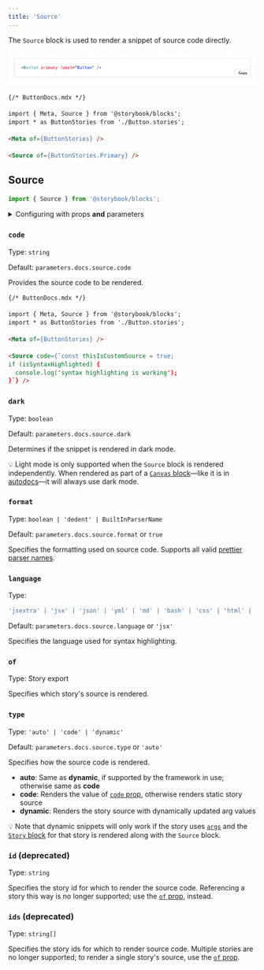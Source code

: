 ```yaml
---
title: 'Source'
---
```


The `Source` block is used to render a snippet of source code directly.

![Screenshot of Source block](./doc-block-source.png)

<!-- prettier-ignore-start -->
```md
{/* ButtonDocs.mdx */}

import { Meta, Source } from '@storybook/blocks';
import * as ButtonStories from './Button.stories';

<Meta of={ButtonStories} />

<Source of={ButtonStories.Primary} />
```
<!-- prettier-ignore-end -->

## Source

```js
import { Source } from '@storybook/blocks';
```

<details>
<summary>Configuring with props <strong>and</strong> parameters</summary>

ℹ️ Like most blocks, the `Source` block is configured with props in MDX. Many of those props derive their default value from a corresponding [parameter](../writing-stories/parameters.md) in the block's namespace, `parameters.docs.source`.

The following `language` configurations are equivalent:

<!-- prettier-ignore-start -->

<CodeSnippets
  paths={[
    'angular/api-doc-block-source-parameter.ts.mdx',
    'web-components/api-doc-block-source-parameter.js.mdx',
    'web-components/api-doc-block-source-parameter.ts.mdx',
    'common/api-doc-block-source-parameter.js.mdx',
    'common/api-doc-block-source-parameter.ts.mdx',
  ]}
/>

<!-- prettier-ignore-end -->

<!-- prettier-ignore-start -->
```md
{/* ButtonDocs.mdx */}

<Source of={ButtonStories.Basic} language="tsx" />
```
<!-- prettier-ignore-end -->

The example above applied the parameter at the [story](../writing-stories/parameters.md#story-parameters) level, but it could also be applied at the [component](../writing-stories/parameters.md#component-parameters) (or meta) level or [project](../writing-stories/parameters.md#global-parameters) level.

</details>

### `code`

Type: `string`

Default: `parameters.docs.source.code`

Provides the source code to be rendered.

<!-- prettier-ignore-start -->
```md
{/* ButtonDocs.mdx */}

import { Meta, Source } from '@storybook/blocks';
import * as ButtonStories from './Button.stories';

<Meta of={ButtonStories} />

<Source code={`const thisIsCustomSource = true;
if (isSyntaxHighlighted) {
  console.log('syntax highlighting is working');
}`} />
```
<!-- prettier-ignore-end -->

### `dark`

Type: `boolean`

Default: `parameters.docs.source.dark`

Determines if the snippet is rendered in dark mode.

<div class="aside">

💡 Light mode is only supported when the `Source` block is rendered independently. When rendered as part of a [`Canvas` block](./doc-block-canvas.md)—like it is in [autodocs](../writing-docs/autodocs.md)—it will always use dark mode.

</div>

### `format`

Type: `boolean | 'dedent' | BuiltInParserName`

Default: `parameters.docs.source.format` or `true`

Specifies the formatting used on source code. Supports all valid [prettier parser names](https://prettier.io/docs/en/configuration.html#setting-the-parserdocsenoptionshtmlparser-option).

### `language`

Type:

<!-- prettier-ignore-start -->
```ts
'jsextra' | 'jsx' | 'json' | 'yml' | 'md' | 'bash' | 'css' | 'html' | 'tsx' | 'typescript' | 'graphql'
```
<!-- prettier-ignore-end -->

Default: `parameters.docs.source.language` or `'jsx'`

Specifies the language used for syntax highlighting.

### `of`

Type: Story export

Specifies which story's source is rendered.

### `type`

Type: `'auto' | 'code' | 'dynamic'`

Default: `parameters.docs.source.type` or `'auto'`

Specifies how the source code is rendered.

- **auto**: Same as **dynamic**, if supported by the framework in use; otherwise same as **code**
- **code**: Renders the value of [`code` prop](#code), otherwise renders static story source
- **dynamic**: Renders the story source with dynamically updated arg values

<div class="aside">

💡 Note that dynamic snippets will only work if the story uses [`args`](../writing-stories/args.md) and the [`Story` block](./doc-block-story.md) for that story is rendered along with the `Source` block.

</div>

### `id` (deprecated)

Type: `string`

Specifies the story id for which to render the source code. Referencing a story this way is no longer supported; use the [`of` prop](#of), instead.

### `ids` (deprecated)

Type: `string[]`

Specifies the story ids for which to render source code. Multiple stories are no longer supported; to render a single story's source, use the [`of` prop](#of).
